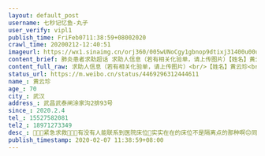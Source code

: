 ```yaml
---
layout: default_post
username: 七秒记忆鱼-丸子
user_verify: vipl1
publish_time: FriFeb0711:38:59+08002020
crawl_time: 20200212-12:40:51
imageurl: https://wx1.sinaimg.cn/orj360/005wUNoCgy1gbnop9dtixj31400u00un.jpg,https://wx4.sinaimg.cn/orj360/005wUNoCgy1gbnop9t9pvj30oi0hydhs.jpg,https://wx4.sinaimg.cn/orj360/005wUNoCgy1gbnopaf0ogj30ki0o2q4q.jpg
content_brief: 肺炎患者求助超话 求助人信息（若有相关化验单，请上传图片）【姓名】黄云珍【年龄】70【所在城市】武汉【所在小区、社区】武昌武泰闸涂家沟2排93号【患病时间】2020.2.4【联系方式】15527582081【其他紧急联系人】18971273349【病情描述】🙏🙏🙏紧急求救🙏🙏🙏有没有人能联 ...全文
content_full_raw: 求助人信息（若有相关化验单，请上传图片）<br/>【姓名】黄云珍<br/>【年龄】70<br/>【所在城市】武汉<br/>【所在小区、社区】武昌武泰闸涂家沟2排93号<br/>【患病时间】2020.2.4<br/>【联系方式】15527582081<br/>【其他紧急联系人】18971273349<br/>【病情描述】🙏🙏🙏紧急求救🙏🙏🙏<br/>有没有人能联系到医院床位🙏<br/>实实在在的床位不是隔离点的那种啊😔<br/>同事妈妈已经确诊。拍了片子查了血，双肺感染，无力，现在还胸闷气短，但是联系了很多地方都没用，社区什么都不管，说等着，[流泪][流泪]有没有能帮帮我的🙏🙏🙏18971273349.15527582081<adata-url="http://t.cn/R2WxQOQ"href="http://weibo.com/p/1001018008642010000000000"data-hide=""><spanclass='url-icon'><imgstyle='width:1rem;height:1rem'src='https://h5.sinaimg.cn/upload/2015/09/25/3/timeline_card_small_location_default.png'></span><spanclass="surl-text">武汉</span></a>
status_url: https://m.weibo.cn/status/4469296312444611
name_: 黄云珍
age_: 70
city_: 武汉
address_: 武昌武泰闸涂家沟2排93号
since_: 2020.2.4
tel_: 15527582081
tel2_: 18971273349
desc_: 🙏🙏🙏紧急求救🙏🙏🙏有没有人能联系到医院床位🙏实实在在的床位不是隔离点的那种啊😔同事妈妈已经确诊。拍了片子查了血，双肺感染，无力，现在还胸闷气短，但是联系了很多地方都没用，社区什么都不管，说等着，[流泪][流泪]有没有能帮帮我的🙏🙏🙏18971273349.15527582081<adata-url="http//t.cn/R2WxQOQ"href="http//weibo.com/p/1001018008642010000000000"data-hide=""><spanclass='url-icon'><imgstyle='width1rem;height1rem'src='https//h5.sinaimg.cn/upload/2015/09/25/3/timeline_card_small_location_default.png'></span><spanclass="surl-text">武汉</span></a>
publish_timestamp: 2020-02-07 11:38:59+08:00
---
```

